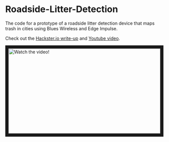 # Roadside-Litter-Detection
The code for a prototype of a roadside litter detection device that maps trash in cities using Blues Wireless and Edge Impulse.

Check out the [Hackster.io write-up](https://www.hackster.io/NathanielF/build-a-litter-heatmap-with-a-blues-notecard-edge-impulse-fa60fb) and [Youtube video](https://www.youtube.com/watch?v=RNq5SCukAHM).


<a href="http://www.youtube.com/watch?feature=player_embedded&v=RNq5SCukAHM" target="_blank">
 <img src="http://img.youtube.com/vi/RNq5SCukAHM/mqdefault.jpg" alt="Watch the video!" width="480" height="270" border="10" />
</a>
